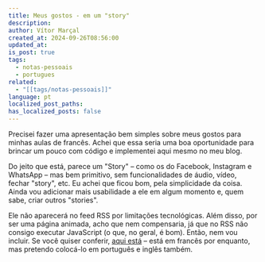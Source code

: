 ```yaml
---
title: Meus gostos - em um "story"
description: 
author: Vítor Marçal
created_at: 2024-09-26T08:56:00
updated_at: 
is_post: true
tags:
  - notas-pessoais
  - portugues
related:
  - "[[tags/notas-pessoais]]"
language: pt
localized_post_paths: 
has_localized_posts: false
---
```

Precisei fazer uma apresentação bem simples sobre meus gostos para minhas aulas de francês. Achei que essa seria uma boa oportunidade para brincar um pouco com código e implementei aqui mesmo no meu blog.

Do jeito que está, parece um "Story" – como os do Facebook, Instagram e WhatsApp – mas bem primitivo, sem funcionalidades de áudio, vídeo, fechar "story", etc. Eu achei que ficou bom, pela simplicidade da coisa. Ainda vou adicionar mais usabilidade a ele em algum momento e, quem sabe, criar outros "stories".

Ele não aparecerá no feed RSS por limitações tecnológicas. Além disso, por ser uma página animada, acho que nem compensaria, já que no RSS não consigo executar JavaScript (o que, no geral, é bom). Então, nem vou incluir. Se você quiser conferir, [aqui está](fr/gouts) – está em francês por enquanto, mas pretendo colocá-lo em português e inglês também.